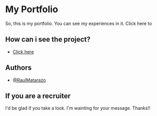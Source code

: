 
# My Portfolio

So, this is my portfolio. You can see my experiences in it.
Click here to 

## How can i see the project?

 - [Click here](https://rauldevportfolio.netlify.app/)



## Authors

- [@RaulMatarazo](https://www.linkedin.com/in/raulmatarazo/)


## If you are a recruiter

I'd be glad if you take a look. I'm wainting for your message. Thanks!!
